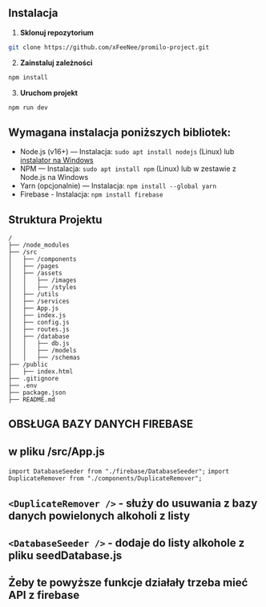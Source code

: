 ## Instalacja

1. **Sklonuj repozytorium**

```bash
git clone https://github.com/xFeeNee/promilo-project.git
```

2. **Zainstaluj zależności**

```bash
npm install
```

3. **Uruchom projekt**

```bash
npm run dev
```

## Wymagana instalacja poniższych bibliotek:

- Node.js (v16+) — Instalacja: `sudo apt install nodejs` (Linux) lub [instalator na Windows](https://nodejs.org/)
- NPM — Instalacja: `sudo apt install npm` (Linux) lub w zestawie z Node.js na Windows
- Yarn (opcjonalnie) — Instalacja: `npm install --global yarn`
- Firebase - Instalacja: `npm install firebase`

## Struktura Projektu

```
/
├── /node_modules
├── /src
│   ├── /components
│   ├── /pages
│   ├── /assets
│   │   ├── /images
│   │   ├── /styles
│   ├── /utils
│   ├── /services
│   ├── App.js
│   ├── index.js
│   ├── config.js
│   ├── routes.js
│   ├── /database
│   │   ├── db.js
│   │   ├── /models
│   │   ├── /schemas
├── /public
│   ├── index.html
├── .gitignore
├── .env
├── package.json
├── README.md
```

## OBSŁUGA BAZY DANYCH FIREBASE

## w pliku /src/App.js

`import DatabaseSeeder from "./firebase/DatabaseSeeder";`
`import DuplicateRemover from "./components/DuplicateRemover";`

## `<DuplicateRemover />` - służy do usuwania z bazy danych powielonych alkoholi z listy

## `<DatabaseSeeder />` - dodaje do listy alkohole z pliku seedDatabase.js

## Żeby te powyższe funkcje działały trzeba mieć API z firebase
